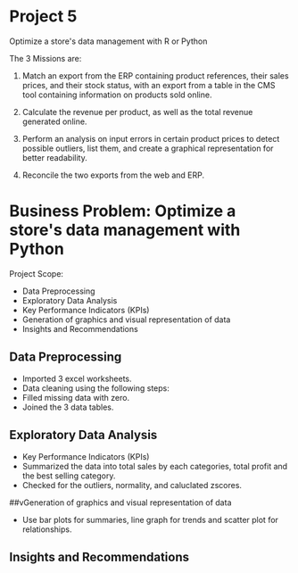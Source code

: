 # Project 5 
Optimize a store's data management with R or Python 

The 3 Missions are:

1. Match an export from the ERP containing product references, their sales prices, and their stock status, with an export from a table in the CMS tool containing information on products sold online.

2. Calculate the revenue per product, as well as the total revenue generated online.

3. Perform an analysis on input errors in certain product prices to detect possible outliers, list them, and create a graphical representation for better readability.

4. Reconcile the two exports from the web and ERP.


# Business Problem: Optimize a store's data management with Python

Project Scope:
- Data Preprocessing
- Exploratory Data Analysis
- Key Performance Indicators (KPIs)
- Generation of graphics and visual representation of data
- Insights and Recommendations

## Data Preprocessing
- Imported 3 excel worksheets. 
- Data cleaning using the following steps:
- Filled missing data with zero.
- Joined the 3 data tables.

## Exploratory Data Analysis
- Key Performance Indicators (KPIs)
- Summarized the data into total sales by each categories, total profit and the best selling category.
- Checked for the outliers, normality, and caluclated zscores.

##vGeneration of graphics and visual representation of data
- Use bar plots for summaries, line graph for trends and scatter plot for relationships.

## Insights and Recommendations

